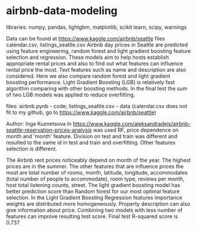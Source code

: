 # airbnb-data-modeling
libraries: numpy, pandas, lightgbm, matplotlib, scikit learn, scipy, warnings

Data can be found at https://www.kaggle.com/airbnb/seattle files calendar.csv, listings_seattle.csv
Airbnb day prices in Seattle are predicted using feature engineering, random forest and light gradient boosting feature selection and regression. These models aim to help hosts establish appropriate rental prices and also to find out what features can influence rental price the most. Text features such as name and description are also considered. 
Here we also compare random forest and light gradient boosting performance. Light Gradient Boosting (LGB) is relatively fast algorithm comparing with other boosting methods. In the final test the sum of two LGB models was applied to reduce overfitting. 

files: airbnb.pynb - code; listings_seattle.csv - data (calendar.csv does not fit to my github, go to https://www.kaggle.com/airbnb/seattle)

Author: Inga Kuznetsova
In https://www.kaggle.com/aleksandradeis/airbnb-seattle-reservation-prices-analysis was used RF, price dependence on month and 'month' feature. Division on test and train was different and resulted to the same id in test and train and overfitting.  Other features selection is different.

The Airbnb rent prices noticeably depend on month of the year. The highest prices are in the summer. 
The other features that are influence prices the most are total number of rooms, month, latitude, longitude, accommodates (total number of people to accommodate), room type, reviews per month, host total listening counts, street.
The light gradient boosting model has better prediction score than Random forest for our most optimal feature selection. In the Light Gradient Boosting Regression features importance weights are distributed more homogeneously. 
Property description can also give information about price. 
Combining two models with less number of features can improve resulting test score. Final test R-squared score is 0.737
